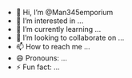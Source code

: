 - 👋 Hi, I’m @Man345emporium
- 👀 I’m interested in ...
- 🌱 I’m currently learning ...
- 💞️ I’m looking to collaborate on ...
- 📫 How to reach me ...
- 😄 Pronouns: ...
- ⚡ Fun fact: ...

<!---
Man345emporium/Man345emporium is a ✨ special ✨ repository because its `README.md` (this file) appears on your GitHub profile.
You can click the Preview link to take a look at your changes.
--->
